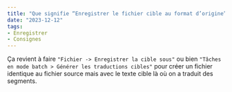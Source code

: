 ```yaml
---
title: "Que signifie “Enregistrer le fichier cible au format d’origine” dans les consignes ? Sous quel format faut-il l'enregistrer ?"
date: "2023-12-12"
tags:
- Enregistrer
- Consignes
---
```


Ça revient à faire `"Fichier -> Enregistrer la cible sous"` ou bien `"Tâches en mode batch > Générer les traductions cibles"` pour créer un fichier identique au fichier source mais avec le texte cible là où on a traduit des segments.
